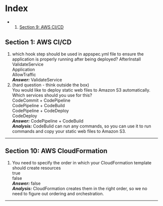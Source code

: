 # Index #
* 1. [Section 9: AWS CI/CD](#l9)

## Section 1:<a name='l9'/> AWS CI/CD ##
1. which hook step should be used in appspec.yml file to ensure the application is properly running after being deployed?
  AfterInstall   
  ValidateService   
  Application   
  AllowTraffic      
  ***Answer:*** ValidateService
2. (hard question - think outside the box)   
    You would like to deploy static web files to Amazon S3 automatically. Which services should you use for this?   
    CodeCommit + CodePipeline   
    CodePipeline + CodeBuild   
    CodePipeline + CodeDeploy   
    CodeDeploy   
  ***Answer:*** CodePipeline + CodeBuild   
  ***Analysis:*** CodeBulid can run any commands, so you can use it to run commands and copy your static web files to Amazon S3.   
---
  ## Section 10:<a name='l9'/> AWS CloudFormation ##
  1. You need to specify the order in which your CloudFormation template should create resources   
    true   
    false   
    ***Answer:*** false   
    ***Analysis:*** CloudFormation creates them in the right order, so we no need to figure out ordering and orchestration.
---
  

